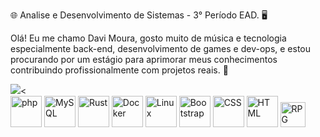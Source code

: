 🌐 Analise e Desenvolvimento de Sistemas - 3° Período EAD. 🖥️

Olá! Eu me chamo Davi Moura, gosto muito de música e tecnologia <br>
especialmente back-end, desenvolvimento de games e dev-ops, e estou <br> 
procurando por um estágio para aprimorar meus conhecimentos  <br> 
contribuindo profissionalmente com projetos reais. 🦀

<div>
<!--<td><img src="https://i.pinimg.com/originals/db/6c/25/db6c257fbbfb451244070c5b15b4f609.gif"></td>-->
<td><img src="https://github.com/user-attachments/assets/10b70e9d-4bce-42fa-8b48-162d9b702e72"></td><
</div>


<div >
			<td><img width="50" src="https://raw.githubusercontent.com/marwin1991/profile-technology-icons/refs/heads/main/icons/php.png" alt="php" title="php"/></td>
			<td><img width="50" src="https://raw.githubusercontent.com/marwin1991/profile-technology-icons/refs/heads/main/icons/mysql.png" alt="MySQL" title="MySQL"/></td>
			<td><img width="50" src="https://raw.githubusercontent.com/marwin1991/profile-technology-icons/refs/heads/main/icons/rust.png" alt="Rust" title="Rust"/></td>
			<td><img width="50" src="https://raw.githubusercontent.com/marwin1991/profile-technology-icons/refs/heads/main/icons/docker.png" alt="Docker" title="Docker"/></td>
			<td><img width="50" src="https://raw.githubusercontent.com/marwin1991/profile-technology-icons/refs/heads/main/icons/linux.png" alt="Linux" title="Linux"/></td>
			<td><img width="50" src="https://raw.githubusercontent.com/marwin1991/profile-technology-icons/refs/heads/main/icons/bootstrap.png" alt="Bootstrap" title="Bootstrap"/></td>
			<td><img width="50" src="https://raw.githubusercontent.com/marwin1991/profile-technology-icons/refs/heads/main/icons/css.png" alt="CSS" title="CSS"/></td>
			<td><img width="50" src="https://raw.githubusercontent.com/marwin1991/profile-technology-icons/refs/heads/main/icons/html.png" alt="HTML" title="HTML"/></td>
			<td><img width="40" src="https://raw.githubusercontent.com/marwin1991/profile-technology-icons/refs/heads/main/icons/rpg_maker.png" alt="RPG Maker" title="Rpg Maker"/>
</td>



</div>
